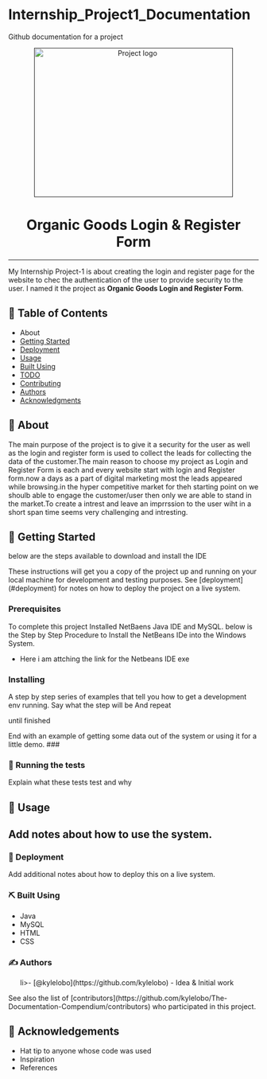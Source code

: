 # Internship_Project1_Documentation
Github documentation for a project
<p align="center">
  <a href="" rel="noopener">
 <img width=400px height=300px src="https://i.imgur.com/6wj0hh6.jpg" alt="Project logo"></a>
</p>
<h1 align="center">Organic Goods Login & Register Form</h1>
<hr style="border 1px gray>
<p align="center"> My Internship Project-1 is about creating the login and register page for the website to chec the authentication of the user to provide security to the user. I named it the project as <strong>Organic Goods Login and Register Form</strong>.
</p>
<h2>📝 Table of Contents</h2>
<ul>
                 <li>About<a href="#about"></a></li>
 <li><a href="#getting_started">Getting Started</a></li>
                               <li><a href="#deployment">Deployment</a></li> 
 <li><a href="#usage">Usage</li>
 <li><a href="#builtusing">Built Using</a></li>
 <li><a href="#todo">TODO</a></li>
 <li><a href="#contributing">Contributing</a></li>
 <li><a href="#authors">Authors</a></li>
 <li><a href="#acknowledgments">Acknowledgments</a></li>                        
</ul>
                               
 <h2>🧐 About<a href=""></a></h2>
 <p> The main purpose of the project is to give it a security for the user as well as the login and register form is used to collect the leads for collecting the data of the customer.The main reason to choose my project as Login and Register Form is each and every website start with login and Register form.now a days as a part of digital marketing most the leads appeared while browsing.in the hyper competitive market for theh starting point on we shoulb able to engage the customer/user then only we are able to stand in the market.To create a intrest and leave an imprrssion to the user wiht in a short span time seems very challenging and intresting.  </p>
<h2>🏁 Getting Started <a name = "getting_started"></a></h2>
                                                  <p>below are the steps available to download and install the IDE</p>
These instructions will get you a copy of the project up and running on your local machine for development and testing purposes. See [deployment](#deployment) for notes on how to deploy the project on a live system.
<h3>Prerequisites</h3>
<p>To complete this project Installed NetBaens Java IDE and MySQL.
    below is the Step by Step Procedure to Install the NetBeans IDe into the Windows System.</p>
<ul>
<li>Here i am attching the link for the Netbeans IDE exe <a href="https://www.apache.org/dyn/closer.cgi/netbeans/netbeans-installers/17/Apache-NetBeans-17-bin-windows-x64.exe"></a></li>

</ul>
<h3>Installing</h3>
<p>A step by step series of examples that tell you how to get a development env running.
Say what the step will be
                                                  And repeat

until finished
</p>
End with an example of getting some data out of the system or using it for a little demo.
### <h3>🔧 Running the tests <a name = "tests"></a></h3>
Explain what these tests test and why
<h2>🎈 Usage <a name="usage"></a><h2>
Add notes about how to use the system.
<h3>🚀 Deployment <a name = "deployment"></a></h3>
Add additional notes about how to deploy this on a live system.
<h3>⛏️ Built Using <a href="built_using"></a></h3>
<ul>
 <li>Java</li>
 <li>MySQL</li>
 <li>HTML</li>
 <li>CSS</li>
</ul>
 <h3>✍️ Authors <a name = "authors"></a></h3>
                                   <ul>li>- [@kylelobo](https://github.com/kylelobo) - Idea & Initial work</li></ul>
See also the list of [contributors](https://github.com/kylelobo/The-Documentation-Compendium/contributors) who participated in this project.
<h2>🎉 Acknowledgements <a name = "acknowledgement"></a></h2>
                                                  <ul> <li>Hat tip to anyone whose code was used</li>
                                                   <li>Inspiration</li>
                                                   <li>References</li? </ul>

